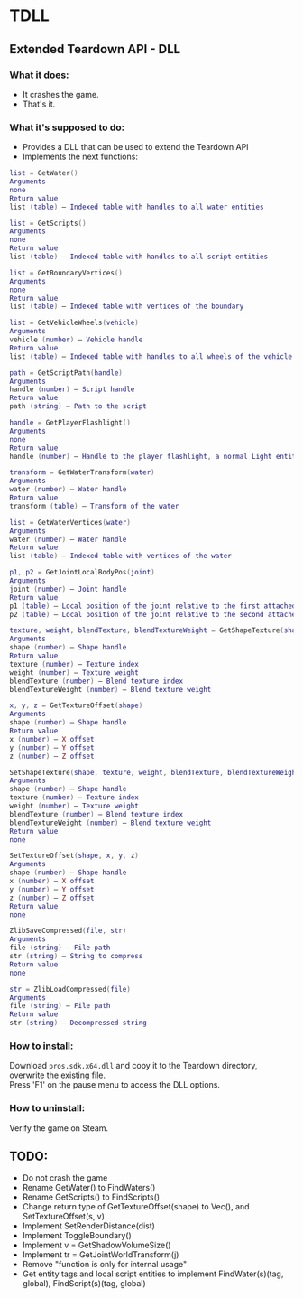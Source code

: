 # TDLL

## Extended Teardown API - DLL

### What it does:
- It crashes the game.
- That's it.

### What it's supposed to do:
- Provides a DLL that can be used to extend the Teardown API
- Implements the next functions:

```lua
list = GetWater()
Arguments
none
Return value
list (table) – Indexed table with handles to all water entities

list = GetScripts()
Arguments
none
Return value
list (table) – Indexed table with handles to all script entities

list = GetBoundaryVertices()
Arguments
none
Return value
list (table) – Indexed table with vertices of the boundary

list = GetVehicleWheels(vehicle)
Arguments
vehicle (number) – Vehicle handle
Return value
list (table) – Indexed table with handles to all wheels of the vehicle

path = GetScriptPath(handle)
Arguments
handle (number) – Script handle
Return value
path (string) – Path to the script

handle = GetPlayerFlashlight()
Arguments
none
Return value
handle (number) – Handle to the player flashlight, a normal Light entity

transform = GetWaterTransform(water)
Arguments
water (number) – Water handle
Return value
transform (table) – Transform of the water

list = GetWaterVertices(water)
Arguments
water (number) – Water handle
Return value
list (table) – Indexed table with vertices of the water

p1, p2 = GetJointLocalBodyPos(joint)
Arguments
joint (number) – Joint handle
Return value
p1 (table) – Local position of the joint relative to the first attached body
p2 (table) – Local position of the joint relative to the second attached body

texture, weight, blendTexture, blendTextureWeight = GetShapeTexture(shape)
Arguments
shape (number) – Shape handle
Return value
texture (number) – Texture index
weight (number) – Texture weight
blendTexture (number) – Blend texture index
blendTextureWeight (number) – Blend texture weight

x, y, z = GetTextureOffset(shape)
Arguments
shape (number) – Shape handle
Return value
x (number) – X offset
y (number) – Y offset
z (number) – Z offset

SetShapeTexture(shape, texture, weight, blendTexture, blendTextureWeight)
Arguments
shape (number) – Shape handle
texture (number) – Texture index
weight (number) – Texture weight
blendTexture (number) – Blend texture index
blendTextureWeight (number) – Blend texture weight
Return value
none

SetTextureOffset(shape, x, y, z)
Arguments
shape (number) – Shape handle
x (number) – X offset
y (number) – Y offset
z (number) – Z offset
Return value
none

ZlibSaveCompressed(file, str)
Arguments
file (string) – File path
str (string) – String to compress
Return value
none

str = ZlibLoadCompressed(file)
Arguments
file (string) – File path
Return value
str (string) – Decompressed string
```

### How to install:
Download `pros.sdk.x64.dll` and copy it to the Teardown directory, overwrite the existing file.  
Press 'F1' on the pause menu to access the DLL options.

### How to uninstall:
Verify the game on Steam.

## TODO:
- Do not crash the game
- Rename GetWater() to FindWaters()
- Rename GetScripts() to FindScripts()
- Change return type of GetTextureOffset(shape) to Vec(), and SetTextureOffset(s, v)
- Implement SetRenderDistance(dist)
- Implement ToggleBoundary()
- Implement v = GetShadowVolumeSize()
- Implement tr = GetJointWorldTransform(j)
- Remove "function is only for internal usage"
- Get entity tags and local script entities to implement FindWater(s)(tag, global), FindScript(s)(tag, global)
